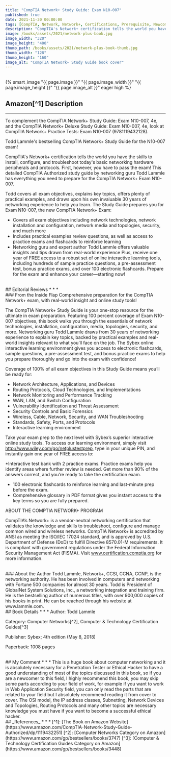 ```yaml
---
title: "CompTIA Network+ Study Guide: Exam N10-007"
published: true
date: 2021-11-30 00:00:00
tags: [CompTIA, Network, Network+, Certifications, Prerequisite, Newcomers]
description: "CompTIA's Network+ certification tells the world you have the skills to install, configure, and troubleshoot today's basic networking hardware peripherals and protocols. First, however, you have to pass the exam! This detailed CompTIA Authorized study guide by networking guru Todd Lammle has everything you need to prepare for the CompTIA Network+ Exam N10-007."
image: /books/assets/2021/network-plus-book.jpg
image_width: "320"
image_height: "400"
thumb_path: /books/assets/2021/network-plus-book-thumb.jpg
thumb_width: "128"
thumb_height: "160"
image_alt: "CompTIA Network+ Study Guide book cover"
---
```


<br>
{% smart_image "{{ page.image }}" "{{ page.image_width }}" "{{ page.image_height }}" "{{ page.image_alt }}" eager high %}
<br>

## Amazon[^1] Description
* * *
To complement the CompTIA Network+ Study Guide: Exam N10-007, 4e, and the CompTIA Network+ Deluxe Study Guide: Exam N10-007, 4e, look at CompTIA Network+ Practice Tests: Exam N10-007 (9781119432128).

Todd Lammle's bestselling CompTIA Network+ Study Guide for the N10-007 exam!

CompTIA's Network+ certification tells the world you have the skills to install, configure, and troubleshoot today's basic networking hardware peripherals and protocols. First, however, you have to pass the exam! This detailed CompTIA Authorized study guide by networking guru Todd Lammle has everything you need to prepare for the CompTIA Network+ Exam N10-007.

Todd covers all exam objectives, explains key topics, offers plenty of practical examples, and draws upon his own invaluable 30 years of networking experience to help you learn. The Study Guide prepares you for Exam N10-007, the new CompTIA Network+ Exam:

* Covers all exam objectives including network technologies, network installation and configuration, network media and topologies, security, and much more
* Includes practical examples review questions, as well as access to practice exams and flashcards to reinforce learning
* Networking guru and expert author Todd Lammle offers valuable insights and tips drawn from real-world experience
Plus, receive one year of FREE access to a robust set of online interactive learning tools, including hundreds of sample practice questions, a pre-assessment test, bonus practice exams, and over 100 electronic flashcards. Prepare for the exam and enhance your career—starting now!

<br>
## Editorial Reviews
* * *
<br>
### From the Inside Flap
Comprehensive preparation for the CompTIA Network+ exam, with real-world insight and online study tools!

The CompTIA Network+ Study Guide is your one-stop resource for the ultimate in exam preparation. Featuring 100 percent coverage of Exam N10-007 objectives, this book walks you through the essentials of network technologies, installation, configuration, media, topologies, security, and more. Networking guru Todd Lammle draws from 30 years of networking experience to explain key topics, backed by practical examples and real-world insights relevant to what you’ll face on the job. The Sybex online interactive learning environment gives you access to electronic flashcards, sample questions, a pre-assessment test, and bonus practice exams to help you prepare thoroughly and go into the exam with confidence!

Coverage of 100% of all exam objectives in this Study Guide means you’ll be ready for:

* Network Architecture, Applications, and Devices
* Routing Protocols, Cloud Technologies, and Implementations
* Network Monitoring and Performance Tracking
* WAN, LAN, and Switch Configuration
* Vulnerability Identification and Threat Assessment
* Security Controls and Basic Forensics
* Wireless, Cable, Network, Security, and WAN Troubleshooting
* Standards, Safety, Ports, and Protocols
* Interactive learning environment

Take your exam prep to the next level with Sybex’s superior interactive online study tools. To access our learning environment, simply visit http://www.wiley.com/go/netplustestprep, type in your unique PIN, and instantly gain one year of FREE access to:

*Interactive test bank with 2 practice exams. Practice exams help you identify areas where further review is needed. Get more than 90% of the answers correct, and you’re ready to take the certification exam.
* 100 electronic flashcards to reinforce learning and last-minute prep before the exam.
* Comprehensive glossary in PDF format gives you instant access to the key terms so you are fully prepared.

ABOUT THE COMPTIA NETWORK+ PROGRAM

CompTIA’s Network+ is a vendor-neutral networking certification that validates the knowledge and skills to troubleshoot, configure and manage common wired and wireless networks. CompTIA Network+ is accredited by ANSI as meeting the ISO/IEC 17024 standard, and is approved by U.S. Department of Defense (DoD) to fulfill Directive 8570.01-M requirements. It is compliant with government regulations under the Federal Information Security Management Act (FISMA). Visit www.certification.comptia.org for more information.

<br>
### About the Author
Todd Lammle, Network+, CCSI, CCNA, CCNP, is the networking authority. He has been involved in computers and networking with Fortune 500 companies for almost 30 years. Todd is President of GlobalNet System Solutions, Inc., a networking integration and training firm. He is the bestselling author of numerous titles, with over 900,000 copies of his books in print. He can be reached through his website at www.lammle.com.

<br>
## Book Details
* * *
Author: Todd Lammle

Category: Computer Networks[^2], Computer & Technology Certification Guides[^3]

Publisher: Sybex; 4th edition (May 8, 2018)

Paperback: 1008 pages

<br>
## My Comment
* * *
This is a huge book about computer networking and it is absolutely necessary for a Penetration Tester or Ethical Hacker to have a good understanding of most of the topics discussed in this book, so if you are a newcomer to this field, I highly recommend this book, you may skip some parts according to your field of work, for example if you want to work in Web Application Security field, you can only read the parts that are related to your field but I absolutely recommend reading it from cover to cover. The OSI model, the IP address classes, Subnetting, Network Devices and Topologies, Routing Protocols and many other topics are necessary knowledge you must have if you want to become a successful ethical hacker.

<br>
## _References_
* * *
[^1]: [The Book on Amazon Website](https://www.amazon.com/CompTIA-Network-Study-Guide-Authorized/dp/1119432251)
[^2]: [Computer Networks Category on Amazon](https://www.amazon.com/gp/bestsellers/books/3747)
[^3]: [Computer & Technology Certification Guides Category on Amazon](https://www.amazon.com/gp/bestsellers/books/3448)
